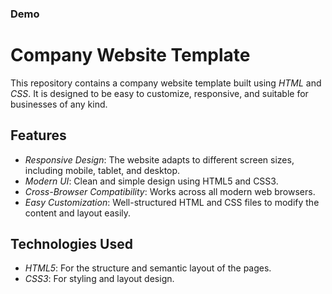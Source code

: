 ### Demo 

 # Company Website Template

This repository contains a company website template built using *HTML* and *CSS*. It is designed to be easy to customize, responsive, and suitable for businesses of any kind.

## Features

- *Responsive Design*: The website adapts to different screen sizes, including mobile, tablet, and desktop.
- *Modern UI*: Clean and simple design using HTML5 and CSS3.
- *Cross-Browser Compatibility*: Works across all modern web browsers.
- *Easy Customization*: Well-structured HTML and CSS files to modify the content and layout easily.

## Technologies Used

- *HTML5*: For the structure and semantic layout of the pages.
- *CSS3*: For styling and layout design.
